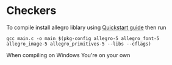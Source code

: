 # Checkers

To compile install allegro liblary using [Quickstart guide](https://github.com/liballeg/allegro_wiki/wiki/Quickstart)
then run
```
gcc main.c -o main $(pkg-config allegro-5 allegro_font-5 allegro_image-5 allegro_primitives-5 --libs --cflags)
```

When compiling on Windows You're on your own
